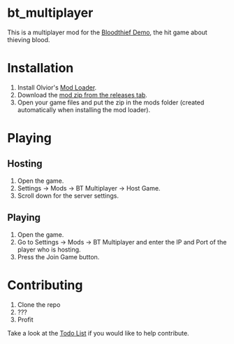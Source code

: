 # bt_multiplayer

This is a multiplayer mod for the [Bloodthief Demo](https://store.steampowered.com/app/2533600/Bloodthief/), the hit game about thieving blood.

# Installation

1. Install Olvior's [Mod Loader](https://github.com/olvior/bloodthief-mod-loader/).
2. Download the [mod zip from the releases tab](https://github.com/NameGoesThere/bt_multiplayer/releases/latest/download/bt_multiplayer.zip).
3. Open your game files and put the zip in the mods folder (created automatically when installing the mod loader).

# Playing

## Hosting

1. Open the game.
2. Settings -> Mods -> BT Multiplayer -> Host Game.
3. Scroll down for the server settings.

## Playing

1. Open the game.
2. Go to Settings -> Mods -> BT Multiplayer and enter the IP and Port of the player who is hosting.
3. Press the Join Game button.

# Contributing

1. Clone the repo
2. ???
3. Profit

Take a look at the [Todo List](https://github.com/NameGoesThere/bt_multiplayer/blob/main/TODO.md) if you would like to help contribute.

